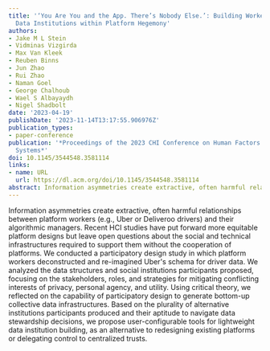 ```yaml
---
title: '‘You Are You and the App. There’s Nobody Else.’: Building Worker-Designed
  Data Institutions within Platform Hegemony'
authors:
- Jake M L Stein
- Vidminas Vizgirda
- Max Van Kleek
- Reuben Binns
- Jun Zhao
- Rui Zhao
- Naman Goel
- George Chalhoub
- Wael S Albayaydh
- Nigel Shadbolt
date: '2023-04-19'
publishDate: '2023-11-14T13:17:55.906976Z'
publication_types:
- paper-conference
publication: '*Proceedings of the 2023 CHI Conference on Human Factors in Computing
  Systems*'
doi: 10.1145/3544548.3581114
links:
- name: URL
  url: https://dl.acm.org/doi/10.1145/3544548.3581114
abstract: Information asymmetries create extractive, often harmful relationships between platform workers (e.g., Uber or Deliveroo drivers) and their algorithmic managers. Recent HCI studies have put forward more equitable platform designs but leave open questions about the social and technical infrastructures required to support them without the cooperation of platforms. We conducted a participatory design study in which platform workers deconstructed and re-imagined Uber's schema for driver data. We analyzed the data structures and social institutions participants proposed, focusing on the stakeholders, roles, and strategies for mitigating conflicting interests of privacy, personal agency, and utility. Using critical theory, we reflected on the capability of participatory design to generate bottom-up collective data infrastructures. Based on the plurality of alternative institutions participants produced and their aptitude to navigate data stewardship decisions, we propose user-configurable tools for lightweight data institution building, as an alternative to redesigning existing platforms or delegating control to centralized trusts.
---
```


Information asymmetries create extractive, often harmful
relationships between platform workers (e.g., Uber or
Deliveroo drivers) and their algorithmic managers. Recent
HCI studies have put forward more equitable platform
designs but leave open questions about the social and
technical infrastructures required to support them without
the cooperation of platforms. We conducted a participatory
design study in which platform workers deconstructed and
re-imagined Uber's schema for driver data. We analyzed the
data structures and social institutions participants
proposed, focusing on the stakeholders, roles, and
strategies for mitigating conflicting interests of
privacy, personal agency, and utility. Using critical
theory, we reflected on the capability of participatory
design to generate bottom-up collective data
infrastructures. Based on the plurality of alternative
institutions participants produced and their aptitude to
navigate data stewardship decisions, we propose
user-configurable tools for lightweight data institution
building, as an alternative to redesigning existing
platforms or delegating control to centralized trusts.
